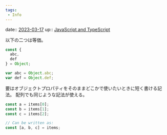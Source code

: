 ```yaml
---
tags:
 - Info
---
```


date:: [2023-03-17](/Daily_Note/2023-03-17.md)
up:: [JavaScript and TypeScript](../Bar/Program/JavaScript%20and%20TypeScript.md)

以下の二つは等価。

```javascript
const {
  abc,
  def
} = Object;
```

```javascript
var abc = Object.abc;
var def = Object.def;
```

要はオブジェクトプロパティをそのままどこかで使いたいときに短く書ける記法。
配列でも同じような記法が使える。

```javascript
const a = items[0];
const b = items[1];
const c = items[2];

// Can be written as:
const [a, b, c] = items;
```
